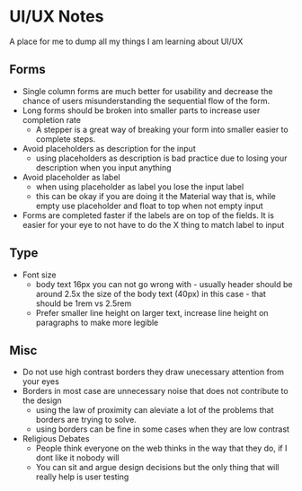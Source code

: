 # UI/UX Notes

A place for me to dump all my things I am learning about UI/UX


## Forms
- Single column forms are much better for usability and decrease the chance of users misunderstanding the sequential flow of the form.
- Long forms should be broken into smaller parts to increase user completion rate
    - A stepper is a great way of breaking your form into smaller easier to complete steps. 
- Avoid placeholders as description for the input 
    - using placeholders as description is bad practice due to losing your description when you input anything
- Avoid placeholder as label
    - when using placeholder as label you lose the input label
    - this can be okay if you are doing it the Material way that is, while empty use placeholder and float to top when not empty input
- Forms are completed faster if the labels are on top of the fields. It is easier for your eye to not have to do the X thing to match label to input
## Type

- Font size
  - body text 16px you can not go wrong with - usually header should be around 2.5x the size of the body text (40px) in this case - that should be 1rem vs 2.5rem
  - Prefer smaller line height on larger text, increase line height on paragraphs to make more legible

## Misc

- Do not use high contrast borders they draw unecessary attention from your eyes
- Borders in most case are unnecessary noise that does not contribute to the design
    - using the law of proximity can aleviate a lot of the problems that borders are trying to solve.
    - using borders can be fine in some cases when they are low contrast
- Religious Debates 
    - People think everyone on the web thinks in the way that they do, if I dont like it nobody will 
    - You can sit and argue design decisions but the only thing that will really help is user testing
